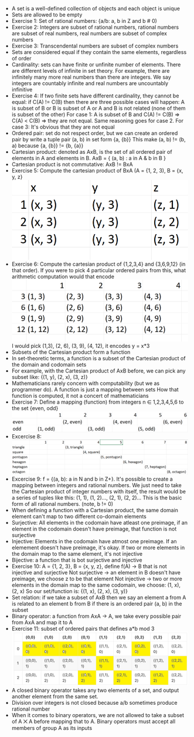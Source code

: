- A set is a well-defined collection of objects and each object is unique
- Sets are allowed to be empty
- Exercise 1: Set of rational numbers: {a/b: a, b in Z and b # 0)
- Exercise 2: Integers are subset of rational numbers, rational numbers are subset of real numbers, real numbers are subset of complex numbers
- Exercise 3: Transcendental numbers are subset of complex numbers
- Sets are considered equal if they contain the same elements, regardless of order
- Cardinality: sets can have finite or unfinite number of elements. There are different levels of infinite in set theory.
For example, there are infinitely many more real numbers than there are integers. We say integers are countably infinite and
real numbers are uncountably infinitive
- Exercise 4: If two finite sets have different cardinality, they cannot be equal: if C(A) != C(B) then there are three possible
cases will happen: A is subset of B or B is subset of A or A and B is not related (none of them is subset of the other)
For case 1: A is subset of B and C(A) != C(B) => C(A) < C(B) => they are not equal. Same reasoning goes for case 2.
For case 3: It's obvious that they are not equal
- Ordered pair: set do not respect order, but we can create an ordered pair by write a tuple pair (a, b) in set form {a, {b}}
This make (a, b) != (b, a) because {a, {b}} != {b, {a}}
- Cartesian product: denoted as AxB, is the set of all ordered pair of elements in A and elements in B.
AxB = { (a, b) : a in A & b in B }
- Cartesian product is not commutative: AxB != BxA
- Exercise 5: Compute the cartesian product of BxA (A = {1, 2, 3), B = {x, y, z} ![img.png](img.png)
- Exercise 6: Compute the cartesian product of {1,2,3,4} and {3,6,9,12} (in that order).
If you were to pick 4 particular ordered pairs from this, what arithmetic computation would that encode
![img_1.png](img_1.png)
I would pick (1,3), (2, 6), (3, 9), (4, 12), it encodes y = x*3
- Subsets of the Cartesian product form a function
- In set-theoretic terms, a function is a subset of the Cartesian product of the domain and codomain sets
- For example, with the Cartesian product of AxB before, we can pick any subset like: {(1, y), (2, x), (3, z)}
- Mathematicians rarely concern with computability (but we as programmer do). A function is just a mapping between sets
How that function is computed, it not a concert of mathematicians
- Exercise 7: Define a mapping (function) from integers n ∈ 1,2,3,4,5,6 to the set {even, odd}
![img_2.png](img_2.png)
- Excercise 8: ![img_3.png](img_3.png)
- Excercise 9: f = {(a, b): a in N and b in Z+}. It's possible to create a mapping between integers and rational numbers.
We just need to take the Cartesian product of integer numbers with itself, the result would be a series of tuples like this:
  (1, 1), (1, 2)..., (2, 1), (2, 2)... This is the basic form of all rational numbers. (note, b != 0)
- When defining a function with a Cartesian product, the same domain element can't map to two different co-domain elements
- Surjective: All elements in the codomain have atleast one preimage, if an element in the codomain doesn't have preimage, that function is not surjective
- Injective: Elements in the codomain have atmost one preimage. If an elemement doesn't have preimage, it's okay. If two
or more elements in the domain map to the same element, it's not injective
- Bijective: a function that is bot surjective and injective
- Exercise 10: A = {1, 2, 3}, B = {x, y, z}, define f(A) -> B that is not injective and surjective
Not surjective -> an element in B doesn't have preimage, we choose z to be that element
Not injective -> two or more elements in the domain map to the same codomain, we choose: (1, x), (2, x)
So our set/function is: {(1, x), (2, x), (3, y)}
- Set relation: if we take a subset of AxB then we say an element a from A is related to an element b from B if
there is an ordered pair (a, b) in the subset
- Binary operator: a function from AxA -> A, we take every possible pair from AxA and map it to A
- Exercise 11: subset of ordered pairs that defines a*b mod 3 ![img_4.png](img_4.png)
- A closed binary operator takes any two elements of a set, and output another element from the same set. 
- Division over integers is not closed because a/b sometimes produce rational number
- When it comes to binary operators, we are not allowed to take a subset of A ⨉ A before mapping that to A. 
Binary operators must accept all members of group A as its inputs